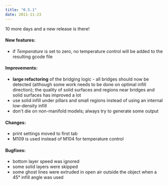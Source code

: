```yaml
---
title: "0.5.1"
date: 2011-11-23
---
```




10 more days and a new release is there!

#### New features:

*   if _Temperature_ is set to zero, no temperature control will be added to the resulting gcode file

#### Improvements:

*   **large refactoring** of the bridging logic - all bridges should now be detected (although some work needs to be done on optimal infill direction); the quality of solid surfaces and regions near bridges and solid surfaces has improved a lot
*   use solid infill under pillars and small regions instead of using an internal low-density infill
*   don't die on non-manifold models; always try to generate some output

#### Changes:

*   print settings moved to first tab
*   M109 is used instead of M104 for temperature control

#### Bugfixes:

*   bottom layer speed was ignored
*   some solid layers were skipped
*   some ghost lines were extruded in open air outside the object when a 45° infill angle was used


